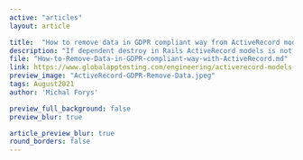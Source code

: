 ```yaml
---
active: "articles"
layout: article

title:  "How to remove data in GDPR compliant way from ActiveRecord models"
description: "If dependent destroy in Rails ActiveRecord models is not working out for you, but you still need to ensure GDPR compliance and actually remove the data."
file: "How-to-Remove-Data-in-GDPR-compliant-way-with-ActiveRecord.md"
link: https://www.globalapptesting.com/engineering/activerecord-models-how-to-remove-data-in-gdpr-compliant-way
preview_image: "ActiveRecord-GDPR-Remove-Data.jpeg"
tags: August2021
author: 'Michal Forys'

preview_full_background: false
preview_blur: true

article_preview_blur: true
round_borders: false
---
```

